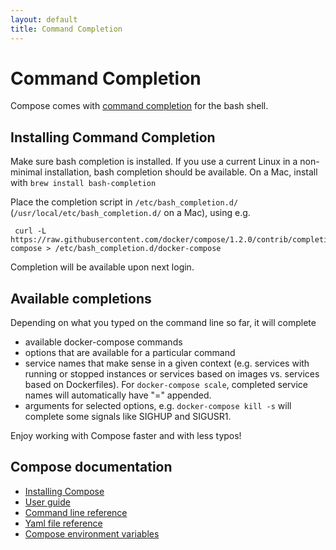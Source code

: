 ```yaml
---
layout: default
title: Command Completion
---
```


Command Completion
==================

Compose comes with [command completion](http://en.wikipedia.org/wiki/Command-line_completion)
for the bash shell.

Installing Command Completion
-----------------------------

Make sure bash completion is installed. If you use a current Linux in a non-minimal installation, bash completion should be available.
On a Mac, install with `brew install bash-completion`
 
Place the completion script in `/etc/bash_completion.d/` (`/usr/local/etc/bash_completion.d/` on a Mac), using e.g. 

     curl -L https://raw.githubusercontent.com/docker/compose/1.2.0/contrib/completion/bash/docker-compose > /etc/bash_completion.d/docker-compose
 
Completion will be available upon next login.

Available completions
---------------------
Depending on what you typed on the command line so far, it will complete

 - available docker-compose commands
 - options that are available for a particular command
 - service names that make sense in a given context (e.g. services with running or stopped instances or services based on images vs. services based on Dockerfiles). For `docker-compose scale`, completed service names will automatically have "=" appended.
 - arguments for selected options, e.g. `docker-compose kill -s` will complete some signals like SIGHUP and SIGUSR1.

Enjoy working with Compose faster and with less typos!

## Compose documentation

- [Installing Compose](install.md)
- [User guide](index.md)
- [Command line reference](cli.md)
- [Yaml file reference](yml.md)
- [Compose environment variables](env.md)
